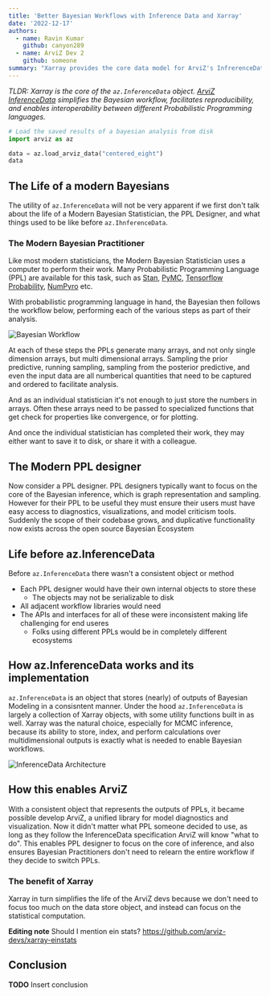 ```yaml
---
title: 'Better Bayesian Workflows with Inference Data and Xarray'
date: '2022-12-17'
authors:
  - name: Ravin Kumar
    github: canyon289
  - name: ArviZ Dev 2
    github: someone
summary: "Xarray provides the core data model for ArviZ's InfrerenceData structure"
---
```


_TLDR: Xarray is the core of the `az.InferenceData` object. [ArviZ InferenceData](https://python.arviz.org/en/stable/api/generated/arviz.InferenceData.html) simplifies the Bayesian workflow, facilitates reproducibility, and enables interoperability between different Probabilistic Programming languages._

<!-- Temporary Reference https://xarray.dev/blog/introducing-pint-xarray -->

```python
# Load the saved results of a bayesian analysis from disk
import arviz as az

data = az.load_arviz_data("centered_eight")
data
```

<!-- https://xarray.dev/blog/introducing-pint-xarray -->

## The Life of a modern Bayesians

The utility of `az.InferenceData` will not be very apparent if we first don't talk about the life of a Modern Bayesian Statistician,
the PPL Designer, and what things used to be like before `az.IhnferenceData`.

### The Modern Bayesian Practitioner

Like most modern statisticians, the Modern Bayesian Statistician uses a computer to perform their work.
Many Probabilistic Programming Language (PPL) are available for this task, such as [Stan](https://mc-stan.org/),
[PyMC](https://www.pymc.io/), [Tensorflow Probability](https://www.tensorflow.org/probability), [NumPyro](http://pyro.ai/numpyro/) etc.

With probabilistic programming language in hand, the Bayesian then follows the workflow below, performing each of the various steps
as part of their analysis.

![Bayesian Workflow](https://bayesiancomputationbook.com/_images/Bayesian_workflow.png)

At each of these steps the PPLs generate many arrays, and not only single dimension arrays, but multi dimensional arrays.
Sampling the prior predictive, running sampling, sampling from the posterior predictive, and even the input data
are all numberical quantities that need to be captured and ordered to facilitate analysis.

And as an individual statistician it's not enough to just store the numbers in arrays.
Often these arrays need to be passed to specialized functions that get check for properties like convergence,
or for plotting.

And once the individual statistician has completed their work, they may either want to save it to disk,
or share it with a colleague.

## The Modern PPL designer

Now consider a PPL designer. PPL designers typically want to focus on the core of the Bayesian inference,
which is graph representation and sampling.
However for their PPL to be useful they must ensure their users must have easy access to diagnostics,
visualizations, and model criticism tools.
Suddenly the scope of their codebase grows, and duplicative functionality now exists across
the open source Bayesian Ecosystem

## Life before az.InferenceData

Before `az.InferenceData` there wasn't a consistent object or method

- Each PPL designer would have their own internal objects to store these
  - The objects may not be serializable to disk
- All adjacent workflow libraries would need
- The APIs and interfaces for all of these were inconsistent making life challenging for end useres
  - Folks using different PPLs would be in completely different ecosystems

## How az.InferenceData works and its implementation

`az.InferenceData` is an object that stores (nearly) of outputs of Bayesian Modeling in a consisntent manner.
Under the hood `az.InferenceData` is largely a collection of Xarray objects, with some utility functions built in as well.
Xarray was the natural choice, especially for MCMC inference, because its ability to store, index, and perform calculations
over multidimensional outputs is exactly what is needed to enable Bayesian workflows.

![InferenceData Architecture](https://python.arviz.org/en/stable/_images/InferenceDataStructure.png)

## How this enables ArviZ

With a consistent object that represents the outputs of PPLs, it became possible develop ArviZ,
a unified library for model diagnostics and visualization.
Now it didn't matter what PPL someone decided to use,
as long as they follow the InferenceData specification ArviZ will know "what to do".
This enables PPL designer to focus on the core of inference,
and also ensures Bayesian Practitioners don't need to relearn the entire workflow if they decide to switch PPLs.

### The benefit of Xarray

Xarray in turn simplifies the life of the ArviZ devs because we don't need to focus too much
on the data store object, and instead can focus on the statistical computation.

**Editing note** Should I mention ein stats?
https://github.com/arviz-devs/xarray-einstats

## Conclusion

**TODO** Insert conclusion
